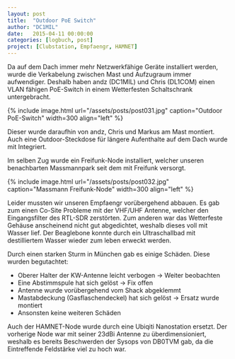```yaml
---
layout: post
title:  "Outdoor PoE Switch"
author: "DC1MIL"
date:   2015-04-11 00:00:00
categories: [logbuch, post]
project: [Clubstation, Empfaengr, HAMNET]
---
```


Da auf dem Dach immer mehr Netzwerkfähige Geräte installiert werden, wurde die Verkabelung zwischen Mast und Aufzugraum immer aufwendiger. Deshalb haben andz (DC1MIL) und Chris (DL1COM) einen VLAN fähigen PoE-Switch in einem Wetterfesten Schaltschrank untergebracht.

{% include image.html url="/assets/posts/post031.jpg" caption="Outdoor PoE-Switch" width=300 align="left" %}
<br style="clear: both;"> 

Dieser wurde daraufhin von andz, Chris und Markus am Mast montiert. Auch eine Outdoor-Steckdose für längere Aufenthalte auf dem Dach wurde mit Integriert.

Im selben Zug wurde ein Freifunk-Node installiert, welcher unseren benachbarten Massmannpark seit dem mit Freifunk versorgt.

{% include image.html url="/assets/posts/post032.jpg" caption="Massmann Freifunk-Node" width=300 align="left" %}
<br style="clear: both;"> 

Leider mussten wir unseren Empfaengr vorübergehend abbauen. Es gab zum einen Co-Site Probleme mit der VHF/UHF Antenne, welcher den Eingangsfilter des RTL-SDR zerstörten. Zum anderen war das Wetterfeste Gehäuse anscheinend nicht gut abgedichtet, weshalb dieses voll mit Wasser lief. Der Beaglebone konnte durch ein Ultraschallbad mit destilliertem Wasser wieder zum leben erweckt werden.

Durch einen starken Sturm in München gab es einige Schäden. Diese wurden begutachtet:
* Oberer Halter der KW-Antenne leicht verbogen -> Weiter beobachten
* Eine Abstimmspule hat sich gelöst -> Fix offen
* Antenne wurde vorübergehend vom Shack abgeklemmt
* Mastabdeckung (Gasflaschendeckel) hat sich gelöst -> Ersatz wurde montiert
* Ansonsten keine weiteren Schäden

Auch der HAMNET-Node wurde durch eine Ubiqiti Nanostation ersetzt. Der vorherige Node war mit seiner 23dBi Antenne zu überdimensioniert, weshalb es bereits Beschwerden der Sysops von DB0TVM gab, da die Eintreffende Feldstärke viel zu hoch war.